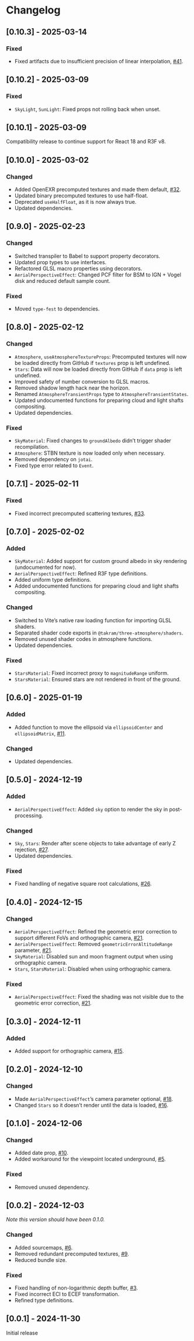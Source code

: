 # Changelog

## [0.10.3] - 2025-03-14

### Fixed

- Fixed artifacts due to insufficient precision of linear interpolation, [#41](https://github.com/takram-design-engineering/three-geospatial/issues/41).

## [0.10.2] - 2025-03-09

### Fixed

- `SkyLight`, `SunLight`: Fixed props not rolling back when unset.

## [0.10.1] - 2025-03-09

Compatibility release to continue support for React 18 and R3F v8.

## [0.10.0] - 2025-03-02

### Changed

- Added OpenEXR precomputed textures and made them default, [#32](https://github.com/takram-design-engineering/three-geospatial/issues/32).
- Updated binary precomputed textures to use half-float.
- Deprecated `useHalfFloat`, as it is now always true.
- Updated dependencies.

## [0.9.0] - 2025-02-23

### Changed

- Switched transpiler to Babel to support property decorators.
- Updated prop types to use interfaces.
- Refactored GLSL macro properties using decorators.
- `AerialPerspectiveEffect`: Changed PCF filter for BSM to IGN + Vogel disk and reduced default sample count.

### Fixed

- Moved `type-fest` to dependencies.

## [0.8.0] - 2025-02-12

### Changed

- `Atmosphere`, `useAtmosphereTextureProps`: Precomputed textures will now be loaded directly from GitHub if `textures` prop is left undefined.
- `Stars`: Data will now be loaded directly from GitHub if `data` prop is left undefined.
- Improved safety of number conversion to GLSL macros.
- Removed shadow length hack near the horizon.
- Renamed `AtmosphereTransientProps` type to `AtmosphereTransientStates`.
- Updated undocumented functions for preparing cloud and light shafts compositing.
- Updated dependencies.

### Fixed

- `SkyMaterial`: Fixed changes to `groundAlbedo` didn’t trigger shader recompilation.
- `Atmosphere`: STBN texture is now loaded only when necessary.
- Removed dependency on `jotai`.
- Fixed type error related to `Event`.

## [0.7.1] - 2025-02-11

### Fixed

- Fixed incorrect precomputed scattering textures, [#33](https://github.com/takram-design-engineering/three-geospatial/issues/33).

## [0.7.0] - 2025-02-02

### Added

- `SkyMaterial`: Added support for custom ground albedo in sky rendering (undocumented for now).
- `AerialPerspectiveEffect`: Refined R3F type definitions.
- Added uniform type definitions.
- Added undocumented functions for preparing cloud and light shafts compositing.

### Changed

- Switched to Vite’s native raw loading function for importing GLSL shaders.
- Separated shader code exports in `@takram/three-atmosphere/shaders`.
- Removed unused shader codes in atmosphere functions.
- Updated dependencies.

### Fixed

- `StarsMaterial`: Fixed incorrect proxy to `magnitudeRange` uniform.
- `StarsMaterial`: Ensured stars are not rendered in front of the ground.

## [0.6.0] - 2025-01-19

### Added

- Added function to move the ellipsoid via `ellipsoidCenter` and `ellipsoidMatrix`, [#11](https://github.com/takram-design-engineering/three-geospatial/issues/11).

### Changed

- Updated dependencies.

## [0.5.0] - 2024-12-19

### Added

- `AerialPerspectiveEffect`: Added `sky` option to render the sky in post-processing.

### Changed

- `Sky`, `Stars`: Render after scene objects to take advantage of early Z rejection, [#27](https://github.com/takram-design-engineering/three-geospatial/pull/27).
- Updated dependencies.

### Fixed

- Fixed handling of negative square root calculations, [#26](https://github.com/takram-design-engineering/three-geospatial/pull/26).

## [0.4.0] - 2024-12-15

### Changed

- `AerialPerspectiveEffect`: Refined the geometric error correction to support different FoVs and orthographic camera, [#21](https://github.com/takram-design-engineering/three-geospatial/pull/21).
- `AerialPerspectiveEffect`: Removed `geometricErrorAltitudeRange` parameter, [#21](https://github.com/takram-design-engineering/three-geospatial/pull/21).
- `SkyMaterial`: Disabled sun and moon fragment output when using orthographic camera.
- `Stars`, `StarsMaterial`: Disabled when using orthographic camera.

### Fixed

- `AerialPerspectiveEffect`: Fixed the shading was not visible due to the geometric error correction, [#21](https://github.com/takram-design-engineering/three-geospatial/pull/21).

## [0.3.0] - 2024-12-11

### Added

- Added support for orthographic camera, [#15](https://github.com/takram-design-engineering/three-geospatial/pull/15).

## [0.2.0] - 2024-12-10

### Changed

- Made `AerialPerspectiveEffect`’s camera parameter optional, [#18](https://github.com/takram-design-engineering/three-geospatial/pull/18).
- Changed `Stars` so it doesn’t render until the data is loaded, [#16](https://github.com/takram-design-engineering/three-geospatial/pull/16).

## [0.1.0] - 2024-12-06

### Changed

- Added date prop, [#10](https://github.com/takram-design-engineering/three-geospatial/issues/10).
- Added workaround for the viewpoint located underground, [#5](https://github.com/takram-design-engineering/three-geospatial/issues/5).

### Fixed

- Removed unused dependency.

## [0.0.2] - 2024-12-03

_Note this version should have been 0.1.0._

### Changed

- Added sourcemaps, [#6](https://github.com/takram-design-engineering/three-geospatial/issues/6).
- Removed redundant precomputed textures, [#9](https://github.com/takram-design-engineering/three-geospatial/issues/9).
- Reduced bundle size.

### Fixed

- Fixed handling of non-logarithmic depth buffer, [#3](https://github.com/takram-design-engineering/three-geospatial/issues/3).
- Fixed incorrect ECI to ECEF transformation.
- Refined type definitions.

## [0.0.1] - 2024-11-30

Initial release

